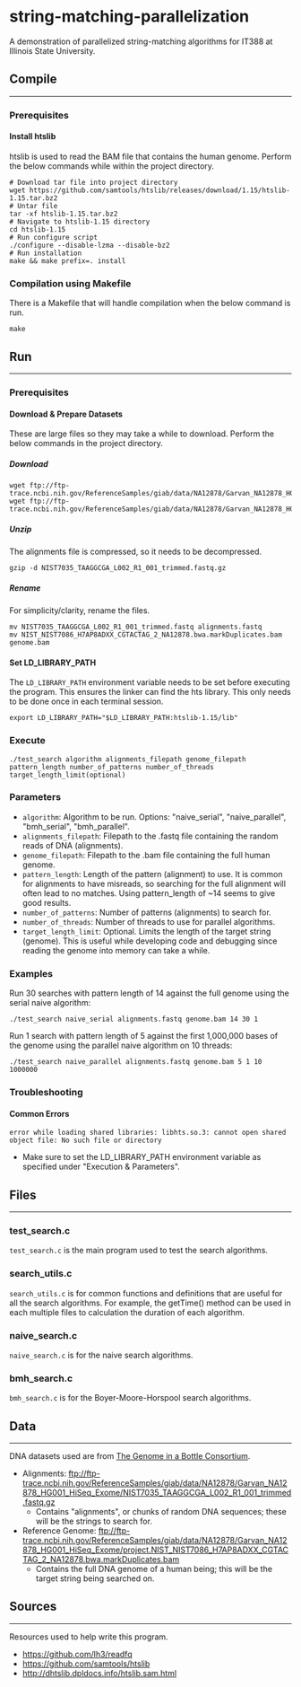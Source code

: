 # string-matching-parallelization
A demonstration of parallelized string-matching algorithms for IT388 at Illinois State University. 

## Compile
___

### Prerequisites

#### Install htslib
htslib is used to read the BAM file that contains the human genome. Perform the below commands while within the project directory. 
```shell
# Download tar file into project directory
wget https://github.com/samtools/htslib/releases/download/1.15/htslib-1.15.tar.bz2
# Untar file
tar -xf htslib-1.15.tar.bz2
# Navigate to htslib-1.15 directory
cd htslib-1.15
# Run configure script
./configure --disable-lzma --disable-bz2
# Run installation
make && make prefix=. install
```

### Compilation using Makefile
There is a Makefile that will handle compilation when the below command is run.

```shell
make
```

## Run
___
### Prerequisites

#### Download & Prepare Datasets 
These are large files so they may take a while to download. Perform the below commands in the project directory.

##### Download
```shell
wget ftp://ftp-trace.ncbi.nih.gov/ReferenceSamples/giab/data/NA12878/Garvan_NA12878_HG001_HiSeq_Exome/NIST7035_TAAGGCGA_L002_R1_001_trimmed.fastq.gz
wget ftp://ftp-trace.ncbi.nih.gov/ReferenceSamples/giab/data/NA12878/Garvan_NA12878_HG001_HiSeq_Exome/project.NIST_NIST7086_H7AP8ADXX_CGTACTAG_2_NA12878.bwa.markDuplicates.bam
```

##### Unzip
The alignments file is compressed, so it needs to be decompressed.
```shell
gzip -d NIST7035_TAAGGCGA_L002_R1_001_trimmed.fastq.gz
```

##### Rename
For simplicity/clarity, rename the files.
```shell
mv NIST7035_TAAGGCGA_L002_R1_001_trimmed.fastq alignments.fastq
mv NIST_NIST7086_H7AP8ADXX_CGTACTAG_2_NA12878.bwa.markDuplicates.bam genome.bam
```

#### Set LD_LIBRARY_PATH
The `LD_LIBRARY_PATH` environment variable needs to be set before executing the program. This ensures the linker can find the hts library. This only needs to be done once in each terminal session. 
```shell
export LD_LIBRARY_PATH="$LD_LIBRARY_PATH:htslib-1.15/lib"
```

### Execute
```shell
./test_search algorithm alignments_filepath genome_filepath pattern_length number_of_patterns number_of_threads target_length_limit(optional)
```

### Parameters
* `algorithm`: Algorithm to be run. Options: "naive_serial", "naive_parallel", "bmh_serial", "bmh_parallel".
* `alignments_filepath`: Filepath to the .fastq file containing the random reads of DNA (alignments).
* `genome_filepath`: Filepath to the .bam file containing the full human genome.
* `pattern_length`: Length of the pattern (alignment) to use. It is common for alignments to have misreads, so searching for the full alignment will often lead to no matches. Using pattern_length of ~14 seems to give good results.
* `number_of_patterns`: Number of patterns (alignments) to search for.
* `number_of_threads`: Number of threads to use for parallel algorithms.
* `target_length_limit`: Optional. Limits the length of the target string (genome). This is useful while developing code and debugging since reading the genome into memory can take a while.

### Examples

Run 30 searches with pattern length of 14 against the full genome using the serial naive algorithm:
```shell
./test_search naive_serial alignments.fastq genome.bam 14 30 1
```

Run 1 search with pattern length of 5 against the first 1,000,000 bases of the genome using the parallel naive algorithm on 10 threads: 
```shell
./test_search naive_parallel alignments.fastq genome.bam 5 1 10 1000000
```

### Troubleshooting

#### Common Errors
`error while loading shared libraries: libhts.so.3: cannot open shared object file: No such file or directory`
* Make sure to set the LD_LIBRARY_PATH environment variable as specified under "Execution & Parameters".

## Files
___

### test_search.c 

`test_search.c` is the main program used to test the search algorithms.

### search_utils.c

`search_utils.c` is for common functions and definitions that are useful for all the search algorithms. For example, the getTime() method can be used in each multiple files to calculation the duration of each algorithm.

### naive_search.c

`naive_search.c` is for the naive search algorithms.

### bmh_search.c

`bmh_search.c` is for the Boyer-Moore-Horspool search algorithms.

## Data 
___
DNA datasets used are from [The Genome in a Bottle Consortium](https://jimb.stanford.edu/giab).

* Alignments: ftp://ftp-trace.ncbi.nih.gov/ReferenceSamples/giab/data/NA12878/Garvan_NA12878_HG001_HiSeq_Exome/NIST7035_TAAGGCGA_L002_R1_001_trimmed.fastq.gz
  * Contains "alignments", or chunks of random DNA sequences; these will be the strings to search for. 
* Reference Genome: ftp://ftp-trace.ncbi.nih.gov/ReferenceSamples/giab/data/NA12878/Garvan_NA12878_HG001_HiSeq_Exome/project.NIST_NIST7086_H7AP8ADXX_CGTACTAG_2_NA12878.bwa.markDuplicates.bam
  * Contains the full DNA genome of a human being; this will be the target string being searched on.

## Sources
___
Resources used to help write this program.

* https://github.com/lh3/readfq
* https://github.com/samtools/htslib
* http://dhtslib.dpldocs.info/htslib.sam.html